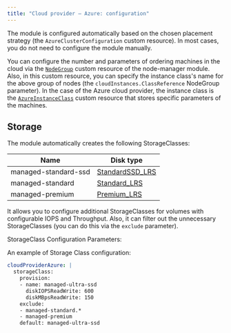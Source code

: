 ```yaml
---
title: "Cloud provider — Azure: configuration"
---
```


The module is configured automatically based on the chosen placement strategy (the `AzureClusterConfiguration` custom resource). In most cases, you do not need to configure the module manually.

You can configure the number and parameters of ordering machines in the cloud via the [`NodeGroup`](../../modules/040-node-manager/cr.html#nodegroup) custom resource of the node-manager module. Also, in this custom resource, you can specify the instance class's name for the above group of nodes (the `cloudInstances.ClassReference` NodeGroup parameter). In the case of the Azure cloud provider, the instance class is the [`AzureInstanceClass`](cr.html#azureinstanceclass) custom resource that stores specific parameters of the machines.

## Storage

The module automatically creates the following StorageClasses:

| Name | Disk type |
|---|---|
|managed-standard-ssd|[StandardSSD_LRS](https://docs.microsoft.com/en-us/azure/virtual-machines/disks-types#standard-ssd)|
|managed-standard|[Standard_LRS](https://docs.microsoft.com/en-us/azure/virtual-machines/disks-types#standard-hdd)|
|managed-premium|[Premium_LRS](https://docs.microsoft.com/en-us/azure/virtual-machines/disks-types#premium-ssd)|

It allows you to configure additional StorageClasses for volumes with configurable IOPS and Throughput. Also, it can filter out the unnecessary StorageClasses (you can do this via the `exclude` parameter).

StorageClass Configuration Parameters:

<!-- SCHEMA -->

An example of Storage Class configuration:

```yaml
cloudProviderAzure: |
  storageClass:
    provision:
    - name: managed-ultra-ssd
      diskIOPSReadWrite: 600
      diskMBpsReadWrite: 150
    exclude:
    - managed-standard.*
    - managed-premium
    default: managed-ultra-ssd
```
